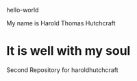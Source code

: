 hello-world

My name is Harold Thomas Hutchcraft

It is well with my soul
===========

Second Repository for haroldhutchcraft
